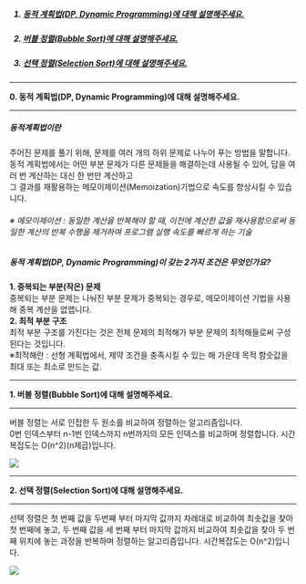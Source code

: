 <ol>
<h5><a href="#zero"><li>동적 계획법(DP, Dynamic Programming)에 대해 설명해주세요.</li></a></h5>
<h5><a href="#one"><li>버블 정렬(Bubble Sort)에 대해 설명해주세요.</li></a></h5>
<h5><a href="#two"><li>선택 정렬(Selection Sort)에 대해 설명해주세요.</li></a></h5>
</ol>


<hr>
<a name="zero"><b>0. 동적 계획법(DP, Dynamic Programming)에 대해 설명해주세요.</b></a>
<hr>
<h5>동적계획법이란</h5>
<p>
주어진 문제를 풀기 위해, 문제를 여러 개의 하위 문제로 나누어 푸는 방법을 말합니다.<br>
동적 계획법에서는 어떤 부분 문제가 다른 문제들을 해결하는데 사용될 수 있어, 답을 여러 번 계산하는 대신 한 번만 계산하고 <br>
그 결과를 재활용하는 메모이제이션(Memoization)기법으로 속도를 향상시킬 수 있습니다.<br>
<h6>※ 메모이제이션 : 동일한 계산을 반복해야 할 때, 이전에 계산한 값을 재사용함으로써 동일한 계산의 반복 수행을 제거하여 프로그램 실행 속도를 빠르게 하는 기술</h6>
</p>

<h5>동적 계획법(DP, Dynamic Programming)이 갖는 2가지 조건은 무엇인가요?</h5>
<p>
<b>1. 중복되는 부분(작은) 문제</b><br>
중복되는 부분 문제는 나눠진 부분 문제가 중복되는 경우로, 메모이제이션 기법을 사용해 중복 계산을 없앱니다.<br>
<b>2. 최적 부분 구조</b><br>
최적 부분 구조를 가진다는 것은 전체 문제의 최적해가 부분 문제의 최적해들로써 구성된다는 것입니다.<br>
※최적해란 : 선형 계획법에서, 제약 조건을 충족시킬 수 있는 해 가운데 목적 함숫값을 최대 또는 최소로 만드는 값.
</p>

<hr>
<a name="one"><b>1. 버블 정렬(Bubble Sort)에 대해 설명해주세요.</b></a>
<hr>
<p>
버블 정렬는 서로 인접한 두 원소를 비교하여 정렬하는 알고리즘입니다. <br>
0번 인덱스부터 n-1번 인덱스까지 n번까지의 모든 인덱스를 비교하며 정렬합니다. 시간 복잡도는 O(n^2)(n제곱)입니다.
</p>
<img src="https://img1.daumcdn.net/thumb/R1280x0/?scode=mtistory2&fname=https%3A%2F%2Fblog.kakaocdn.net%2Fdn%2FdF7CXf%2FbtrunN5i9wZ%2FwDQ3px86zQFffgoq8X6jk0%2Fimg.png">


<hr>
<a name="two"><b>2. 선택 정렬(Selection Sort)에 대해 설명해주세요.</b></a>
<hr>
<p>
선택 정렬은 첫 번째 값을 두번째 부터 마지막 값까지 차례대로 비교하여 최솟값을 찾아 첫 번째에 놓고, 
두 번째 값을 세 번째 부터 마지막 값까지 비교하여 최솟값을 찾아 두 번째 위치에 놓는 과정을 반복하며 정렬하는 알고리즘입니다. 시간복잡도는 O(n^2)입니다.
</p>
<img src="https://img1.daumcdn.net/thumb/R1280x0/?scode=mtistory2&fname=https%3A%2F%2Fblog.kakaocdn.net%2Fdn%2FQ4cCJ%2FbtrugRai7Eu%2FRRRuKTk5SmtWwwHtukI321%2Fimg.png">

